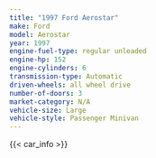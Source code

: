```yaml
---
title: "1997 Ford Aerostar"
make: Ford
model: Aerostar
year: 1997
engine-fuel-type: regular unleaded
engine-hp: 152
engine-cylinders: 6
transmission-type: Automatic
driven-wheels: all wheel drive
number-of-doors: 3
market-category: N/A
vehicle-size: Large
vehicle-style: Passenger Minivan
---
```


{{< car_info >}}
